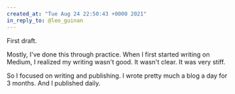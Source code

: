 ```yaml
---
created_at: "Tue Aug 24 22:50:43 +0000 2021"
in_reply_to: @leo_guinan
---
```


First draft. 

Mostly, I've done this through practice. When I first started writing on Medium, I realized my writing wasn't good. It wasn't clear. It was very stiff. 

So I focused on writing and publishing. I wrote pretty much a blog a day for 3 months. And I published daily.